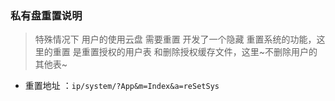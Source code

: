 ### 私有盘重置说明


>  特殊情况下 用户的使用云盘 需要重置 开发了一个隐藏 重置系统的功能，这里的重置 是重置授权的用户表 和删除授权缓存文件，这里~不删除用户的其他表~

-  重置地址 ：` ip/system/?App&m=Index&a=reSetSys `